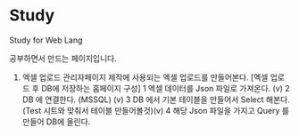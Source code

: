 # Study
Study for Web Lang

공부하면서 만드는 페이지입니다.

1. 엑셀 업로드 
  관리자페이지 제작에 사용되는 엑셀 업로드를 만들어본다.
    [엑셀 업로드 후 DB에 저장하는 홈페이지 구성]
    1 엑셀 데이터를 Json 파일로 가져온다. (v)
    2 DB 에 연결한다. (MSSQL) (v)
    3 DB 에서 기본 테이블을 만들어서 Select 해본다.(Test 시트와 맞춰서 테이블 만들어볼것)(v)
    4 해당 Json 파일을 가지고 Query 를 만들어 DB에 올린다.	
